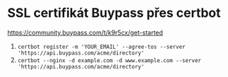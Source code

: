 # SSL certifikát Buypass přes certbot

https://community.buypass.com/t/k9r5cx/get-started

1. `certbot register -m 'YOUR_EMAIL' --agree-tos --server 'https://api.buypass.com/acme/directory'`
1. `certbot --nginx -d example.com -d www.example.com --server 'https://api.buypass.com/acme/directory'`
